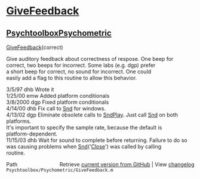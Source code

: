 # [GiveFeedback](GiveFeedback)
## [Psychtoolbox](Psychtoolbox)[Psychometric](Psychometric)

 [GiveFeedback](GiveFeedback)(correct)  
  
 Give auditory feedback about correctness of respose.  One beep for  
 correct, two beeps for incorrect.  Some labs (e.g. dgp) prefer  
 a short beep for correct, no sound for incorrect.  One could  
 easily add a flag to this routine to allow this behavior.  
  
 3/5/97     dhb  Wrote it  
 1/25/00    emw  Added platform conditionals  
 3/8/2000   dgp  Fixed platform conditionals  
 4/14/00   dhb  Fix call to [Snd](Snd) for windows.  
 4/13/02    dgp  Eliminate obsolete calls to [SndPlay](SndPlay). Just call [Snd](Snd) on both platforms.  
                 It's important to specify the sample rate, because the default is  
                 platform-dependent.  
 11/15/03  dhb  Wait for sound to complete before returning.  Failure to do so  
                 was causing problems when [Snd](Snd)('[Close](Close)') was called by calling  
                 routine.  




<div class="code_header" style="text-align:right;">
  <span style="float:left;">Path&nbsp;&nbsp;</span> <span class="counter">Retrieve <a href=
  "https://raw.github.com/Psychtoolbox-3/Psychtoolbox-3/beta/Psychtoolbox/Psychometric/GiveFeedback.m">current version from GitHub</a> | View <a href=
  "https://github.com/Psychtoolbox-3/Psychtoolbox-3/commits/beta/Psychtoolbox/Psychometric/GiveFeedback.m">changelog</a></span>
</div>
<div class="code">
  <code>Psychtoolbox/Psychometric/GiveFeedback.m</code>
</div>

